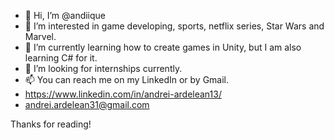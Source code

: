 - 👋 Hi, I’m @andiique
- 👀 I’m interested in game developing, sports, netflix series, Star Wars and Marvel.
- 🌱 I’m currently learning how to create games in Unity, but I am also learning C# for it.
- 💞️ I’m looking for internships currently.
- 📫 You can reach me on my LinkedIn or by Gmail.
- https://www.linkedin.com/in/andrei-ardelean13/
- andrei.ardelean31@gmail.com

Thanks for reading!
